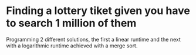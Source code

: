 # Finding a lottery tiket given you have to search 1 million of them
Programming 2 different solutions, the first a linear runtime and the next with a logarithmic runtime achieved with a merge sort.
